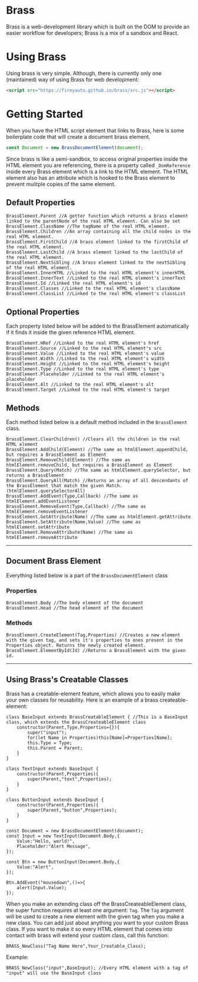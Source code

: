 # Brass
Brass is a web-development library which is built on the DOM to provide an easier workflow for developers; Brass is a mix of a sandbox and React.

# Using Brass
Using brass is very simple. Although, there is currently only one (maintained) way of using Brass for web development:
```html
<script src="https://fireyauto.github.io/brass/src.js"></script>
```

# Getting Started
When you have the HTML script element that links to Brass, here is some boilerplate code that will create a document brass element.
```js
const Document = new BrassDocumentElement(document);
```

Since brass is like a semi-sandbox, to access original properties inside the HTML element you are referencing, there is a property called `_DomReference` inside every Brass element which is a link to the HTML element. The HTML element also has an attribute which is hooked to the Brass element to prevent mulitple copies of the same element.

## Default Properties

```
BrassElement.Parent //A getter function which returns a brass element linked to the parentNode of the real HTML element. Can also be set
BrassElement.ClassName //The tagName of the real HTML element.
BrassElement.Children //An array containing all the child nodes in the real HTML element.
BrassElement.FirstChild //A brass element linked to the firstChild of the real HTML element.
BrassElement.LastChild //A brass element linked to the lastChild of the real HTML element.
BrassElement.NextSibling //A brass element linked to the nextSibling of the real HTML element.
BrassElement.InnerHTML //Linked to the real HTML element's innerHTML
BrassElement.InnerText //Linked to the real HTML element's innerText
BrassElement.Id //Linked the real HTML element's id
BrassElement.Classes //Linked to the real HTML element's className
BrassElement.ClassList //Linked to the real HTML element's classList
```

## Optional Properties
Each property listed below will be added to the BrassElement automatically if it finds it inside the given reference HTML element.
```
BrassElement.HRef //Linked to the real HTML element's href
BrassElement.Source //Linked to the real HTML element's src
BrassElement.Value //Linked to the real HTML element's value
BrassElement.Width //Linked to the real HTML element's width
BrassElement.Height //Linked to the real HTML element's height
BrassElement.Type //Linked to the real HTML element's type
BrassElement.Placeholder //Linked to the real HTML element's placeholder
BrassElement.Alt //Linked to the real HTML element's alt
BrassElement.Target //Linked to the real HTML element's target
```

## Methods
Each method listed below is a default method included in the `BrassElement` class.
```
BrassElement.ClearChildren() //Clears all the children in the real HTML element
BrassElement.AddChild(Element) //The same as htmlElement.appendChild, but requires a BrassElement as Element
BrassElement.RemoveChild(Element) //The same as htmlElement.removeChild, but requires a BrassElement as Element
BrassElement.Query(Match) //The same as htmlElement.querySelector, but returns a BrassElement
BrassElement.QueryAll(Match) //Returns an array of all descendants of the BrassElement that match the given Match. (htmlElement.querySelectorAll)
BrassElement.AddEvent(Type,Callback) //The same as htmlElement.addEventListener
BrassElement.RemoveEvent(Type,Callback) //The same as htmlElement.removeEventListener
BrassElement.GetAttribute(Name) //The same as htmlElement.getAttribute
BrassElement.SetAttribute(Name,Value) //The same as htmlElement.setAttribute
BrassElement.RemoveAttribute(Name) //The same as htmlElement.removeAttribute
```
***
## Document Brass Element
Everything listed below is a part of the `BrassDocumentElement` class
### Properties
```
BrassElement.Body //The body element of the document
BrassElement.Head //The head element of the document
```
### Methods
```
BrassElement.CreateElement(Tag,Properties) //Creates a new element with the given tag, and sets it's properties to ones present in the Properties object. Returns the newly created element.
BrassElement.ElementById(Id) //Returns a BrassElement with the given id.
```
***
## Using Brass's Creatable Classes
Brass has a creatable-element feature, which allows you to easily make your own classes for reusability.
Here is an example of a brass createable-element:
```
class BaseInput extends BrassCreatableElement { //This is a BaseInput class, which extends the BrassCreateableElement class
	constructor(Parent,Type,Properties={}){
    	super("input");
        for(let Name in Properties)this[Name]=Properties[Name];
        this.Type = Type;
        this.Parent = Parent;
    }
}

class TextInput extends BaseInput {
	constructor(Parent,Properties){
    	super(Parent,"text",Properties);
    }
}

class ButtonInput extends BaseInput {
	constructor(Parent,Properties){
    	super(Parent,"button",Properties);
    }
}

const Document = new BrassDocumentElement(document);
const Input = new TextInput(Document.Body,{
	Value:"Hello, world!",
    Placeholder:"Alert Message",
});

const Btn = new ButtonInput(Document.Body,{
	Value:"Alert",
});

Btn.AddEvent("mousedown",()=>{
	alert(Input.Value);
});
```
When you make an extending class off the BrassCreateableElement class, the super function requires at least one argument: `Tag`. The `Tag` argument will be used to create a new element with the given tag when you make a new class. You can add just about anything you want to your custom Brass class. If you want to make it so every HTML element that comes into contact with brass will extend your custom class, call this function:
```
BRASS_NewClass("Tag Name Here",Your_Creatable_Class);
```
Example:
```
BRASS_NewClass("input",BaseInput); //Every HTML element with a tag of "input" will use the BaseInput class
```
